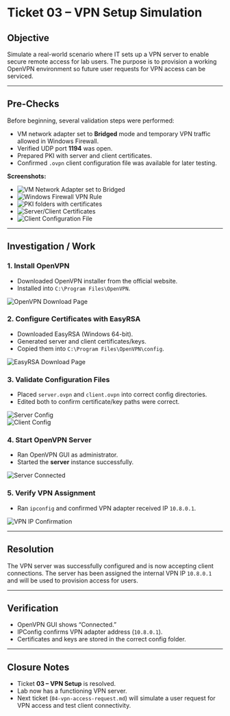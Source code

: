 # Ticket 03 – VPN Setup Simulation

## Objective
Simulate a real-world scenario where IT sets up a VPN server to enable secure remote access for lab users. The purpose is to provision a working OpenVPN environment so future user requests for VPN access can be serviced.

---

## Pre-Checks
Before beginning, several validation steps were performed:

- VM network adapter set to **Bridged** mode and temporary VPN traffic allowed in Windows Firewall.  
- Verified UDP port **1194** was open.  
- Prepared PKI with server and client certificates.  
- Confirmed `.ovpn` client configuration file was available for later testing.  

**Screenshots:**  
- ![VM Network Adapter set to Bridged](../images/vm-network-adapter.png)  
- ![Windows Firewall VPN Rule](../images/firewall-vpn-rule.png)  
- ![PKI folders with certificates](../images/pki-issued-and-private-folders.png)  
- ![Server/Client Certificates](../images/openvpn-certificates-and-keys.png)  
- ![Client Configuration File](../images/openvpn-config-checked.png)  

---

## Investigation / Work

### 1. Install OpenVPN
- Downloaded OpenVPN installer from the official website.  
- Installed into `C:\Program Files\OpenVPN`.  

![OpenVPN Download Page](../images/openvpn.download-page.png)  

### 2. Configure Certificates with EasyRSA
- Downloaded EasyRSA (Windows 64-bit).  
- Generated server and client certificates/keys.  
- Copied them into `C:\Program Files\OpenVPN\config`.  

![EasyRSA Download Page](../images/esayrsawin64zip.downloadpage.png)  

### 3. Validate Configuration Files
- Placed `server.ovpn` and `client.ovpn` into correct config directories.  
- Edited both to confirm certificate/key paths were correct.  

![Server Config](../images/Notepad-open-with-server.ovpn.png)  
![Client Config](../images/Notepad-open-with-client.ovpn.png)  

### 4. Start OpenVPN Server
- Ran OpenVPN GUI as administrator.  
- Started the **server** instance successfully.  

![Server Connected](../images/server-now-connected-sign.png)  

### 5. Verify VPN Assignment
- Ran `ipconfig` and confirmed VPN adapter received IP `10.8.0.1`.  

![VPN IP Confirmation](../images/ipconfig-showing-VPNIP-(10.8.0.x).png)  

---

## Resolution
The VPN server was successfully configured and is now accepting client connections. The server has been assigned the internal VPN IP `10.8.0.1` and will be used to provision access for users.

---

## Verification
- OpenVPN GUI shows “Connected.”  
- IPConfig confirms VPN adapter address (`10.8.0.1`).  
- Certificates and keys are stored in the correct config folder.  

---

## Closure Notes
- Ticket **03 – VPN Setup** is resolved.  
- Lab now has a functioning VPN server.  
- Next ticket (`04-vpn-access-request.md`) will simulate a user request for VPN access and test client connectivity.
